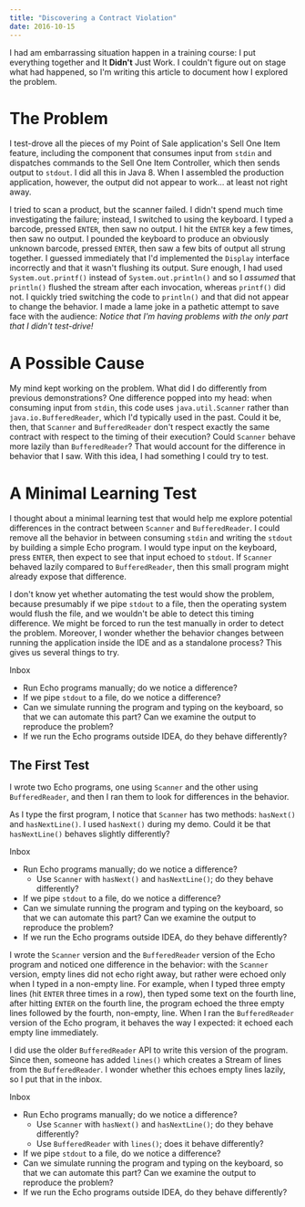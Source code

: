```yaml
---
title: "Discovering a Contract Violation"
date: 2016-10-15
---
```


I had am embarrassing situation happen in a training course: I put everything together and It **Didn't** Just Work. I couldn't figure out on stage what had happened, so I'm writing this article to document how I explored the problem.

# The Problem

I test-drove all the pieces of my Point of Sale application's Sell One Item feature, including the component that consumes input from `stdin` and dispatches commands to the Sell One Item Controller, which then sends output to `stdout`. I did all this in Java 8. When I assembled the production application, however, the output did not appear to work… at least not right away.

I tried to scan a product, but the scanner failed. I didn't spend much time investigating the failure; instead, I switched to using the keyboard. I typed a barcode, pressed `ENTER`, then saw no output. I hit the `ENTER` key a few times, then saw no output. I pounded the keyboard to produce an obviously unknown barcode, pressed `ENTER`, then saw a few bits of output all strung together. I guessed immediately that I'd implemented the `Display` interface incorrectly and that it wasn't flushing its output. Sure enough, I had used `System.out.printf()` instead of `System.out.println()` and so I _assumed_ that `println()` flushed the stream after each invocation, whereas `printf()` did not. I quickly tried switching the code to `println()` and that did not appear to change the behavior. I made a lame joke in a pathetic attempt to save face with the audience: _Notice that I'm having problems with the only part that I didn't test-drive!_

# A Possible Cause

My mind kept working on the problem. What did I do differently from previous demonstrations? One difference popped into my head: when consuming input from `stdin`, this code uses `java.util.Scanner` rather than `java.io.BufferedReader`, which I'd typically used in the past. Could it be, then, that `Scanner` and `BufferedReader` don't respect exactly the same contract with respect to the timing of their execution? Could `Scanner` behave more lazily than `BufferedReader`? That would account for the difference in behavior that I saw. With this idea, I had something I could try to test.

# A Minimal Learning Test

I thought about a minimal learning test that would help me explore potential differences in the contract between `Scanner` and `BufferedReader`. I could remove all the behavior in between consuming `stdin` and writing the `stdout` by building a simple Echo program. I would type input on the keyboard, press `ENTER`, then expect to see that input echoed to `stdout`. If `Scanner` behaved lazily compared to `BufferedReader`, then this small program might already expose that difference.

I don't know yet whether automating the test would show the problem, because presumably if we pipe `stdout` to a file, then the operating system would flush the file, and we wouldn't be able to detect this timing difference. We might be forced to run the test manually in order to detect the problem. Moreover, I wonder whether the behavior changes between running the application inside the IDE and as a standalone process? This gives us several things to try.

<aside markdown="1">

Inbox

+   Run Echo programs manually; do we notice a difference?
+   If we pipe `stdout` to a file, do we notice a difference?
+   Can we simulate running the program and typing on the keyboard, so that we can automate this part? Can we examine the output to reproduce the problem?
+   If we run the Echo programs outside IDEA, do they behave differently?

</aside>

## The First Test

I wrote two Echo programs, one using `Scanner` and the other using `BufferedReader`, and then I ran them to look for differences in the behavior.

As I type the first program, I notice that `Scanner` has two methods: `hasNext()` and `hasNextLine()`. I used `hasNext()` during my demo. Could it be that `hasNextLine()` behaves slightly differently?

<aside markdown="1">

Inbox

-   Run Echo programs manually; do we notice a difference?
    -   Use `Scanner` with `hasNext()` and `hasNextLine()`; do they behave differently?
-   If we pipe `stdout` to a file, do we notice a difference?
-   Can we simulate running the program and typing on the keyboard, so that we can automate this part? Can we examine the output to reproduce the problem?
-   If we run the Echo programs outside IDEA, do they behave differently?

</aside>

I wrote the `Scanner` version and the `BufferedReader` version of the Echo program and noticed one difference in the behavior: with the `Scanner` version, empty lines did not echo right away, but rather were echoed only when I typed in a non-empty line. For example, when I typed three empty lines (hit `ENTER` three times in a row), then typed some text on the fourth line, after hitting `ENTER` on the fourth line, the program echoed the three empty lines followed by the fourth, non-empty, line. When I ran the `BufferedReader` version of the Echo program, it behaves the way I expected: it echoed each empty line immediately.

I did use the older `BufferedReader` API to write this version of the program. Since then, someone has added `lines()` which creates a Stream of lines from the `BufferedReader`. I wonder whether this echoes empty lines lazily, so I put that in the inbox.

<aside markdown="1">

Inbox

-   Run Echo programs manually; do we notice a difference?
    -   Use `Scanner` with `hasNext()` and `hasNextLine()`; do they behave differently?
    -   Use `BufferedReader` with `lines()`; does it behave differently?
-   If we pipe `stdout` to a file, do we notice a difference?
-   Can we simulate running the program and typing on the keyboard, so that we can automate this part? Can we examine the output to reproduce the problem?
-   If we run the Echo programs outside IDEA, do they behave differently?

</aside>

